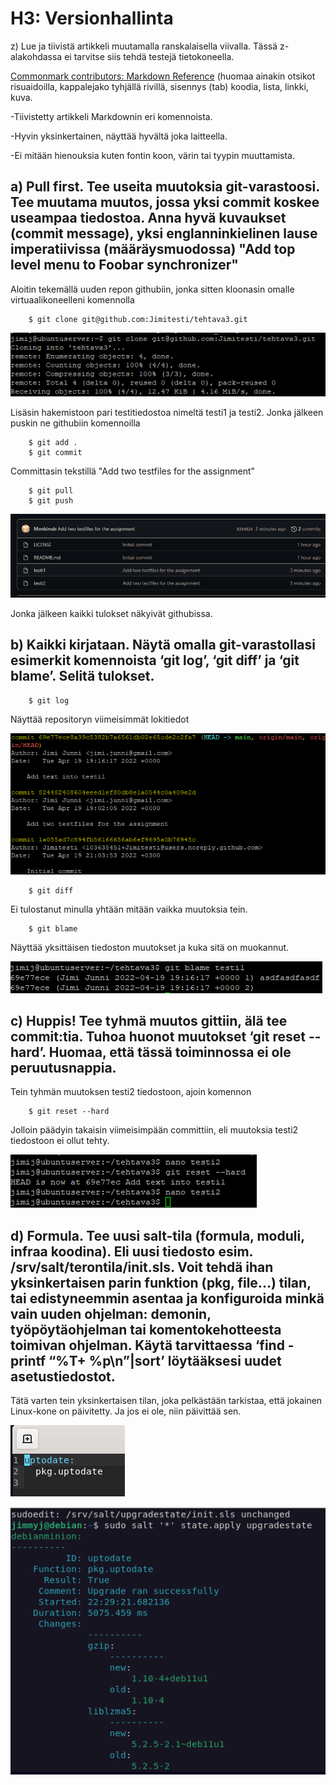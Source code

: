 # H3: Versionhallinta

z) Lue ja tiivistä artikkeli muutamalla ranskalaisella viivalla. Tässä z-alakohdassa ei tarvitse siis tehdä testejä tietokoneella.

[Commonmark contributors: Markdown Reference](https://commonmark.org/help/) (huomaa ainakin otsikot risuaidoilla, kappalejako tyhjällä rivillä, sisennys (tab) koodia, lista, linkki, kuva.

-Tiivistetty artikkeli Markdownin eri komennoista.

-Hyvin yksinkertainen, näyttää hyvältä joka laitteella.

-Ei mitään hienouksia kuten fontin koon, värin tai tyypin muuttamista.

## a) Pull first. Tee useita muutoksia git-varastoosi. Tee muutama muutos, jossa yksi commit koskee useampaa tiedostoa. Anna hyvä kuvaukset (commit message), yksi englanninkielinen lause imperatiivissa (määräysmuodossa) "Add top level menu to Foobar synchronizer"

Aloitin tekemällä uuden repon githubiin, jonka sitten kloonasin omalle virtuaalikoneelleni komennolla

		$ git clone git@github.com:Jimitesti/tehtava3.git

![Clone](https://github.com/Jimitesti/tehtava3/blob/main/Kuvat/2022-04-19.22-01-35.png?raw=true)

Lisäsin hakemistoon pari testitiedostoa nimeltä testi1 ja testi2. Jonka jälkeen puskin ne githubiin komennoilla

		$ git add .
		$ git commit
		
Committasin tekstillä "Add two testfiles for the assignment"

		$ git pull
		$ git push
![Github Push](https://github.com/Jimitesti/tehtava3/blob/main/Kuvat/2022-04-19.22-05-07.png?raw=true)

Jonka jälkeen kaikki tulokset näkyivät githubissa.
## b) Kaikki kirjataan. Näytä omalla git-varastollasi esimerkit komennoista ‘git log’, ‘git diff’ ja ‘git blame’. Selitä tulokset.
		$ git log
Näyttää repositoryn viimeisimmät lokitiedot

![Git Log](https://github.com/Jimitesti/tehtava3/blob/main/Kuvat/2022-04-19.22-39-17.png?raw=true)

		$ git diff
Ei tulostanut minulla yhtään mitään vaikka muutoksia tein.

		$ git blame
Näyttää yksittäisen tiedoston muutokset ja kuka sitä on muokannut.

![Git blame](https://github.com/Jimitesti/tehtava3/blob/main/Kuvat/2022-04-19.22-40-19.png?raw=true)
## c) Huppis! Tee tyhmä muutos gittiin, älä tee commit:tia. Tuhoa huonot muutokset ‘git reset --hard’. Huomaa, että tässä toiminnossa ei ole peruutusnappia.
Tein tyhmän muutoksen testi2 tiedostoon, ajoin komennon

		$ git reset --hard
Jolloin päädyin takaisin viimeisimpään committiin, eli muutoksia testi2 tiedostoon ei ollut tehty.

![Hard reset](https://github.com/Jimitesti/tehtava3/blob/main/Kuvat/2022-04-19.22-20-00.png?raw=true)
## d) Formula. Tee uusi salt-tila (formula, moduli, infraa koodina). Eli uusi tiedosto esim. /srv/salt/terontila/init.sls. Voit tehdä ihan yksinkertaisen parin funktion (pkg, file...) tilan, tai edistyneemmin asentaa ja konfiguroida minkä vain uuden ohjelman: demonin, työpöytäohjelman tai komentokehotteesta toimivan ohjelman. Käytä tarvittaessa ‘find -printf “%T+ %p\n”|sort’ löytääksesi uudet asetustiedostot.
Tätä varten tein yksinkertaisen tilan, joka pelkästään tarkistaa, että jokainen Linux-kone on päivitetty. Ja jos ei ole, niin päivittää sen.

![New State](https://github.com/Jimitesti/tehtava3/blob/main/Kuvat/2022-04-19.22-28-56.png?raw=true)

![Upgradestate](https://github.com/Jimitesti/tehtava3/blob/main/Kuvat/2022-04-19.22-33-05.png?raw=true)
